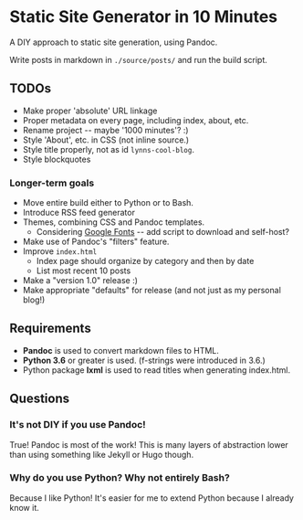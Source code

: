 # Static Site Generator in 10 Minutes

A DIY approach to static site generation, using Pandoc.

Write posts in markdown in `./source/posts/` and run the build script.

## TODOs

 * Make proper 'absolute' URL linkage
 * Proper metadata on every page, including index, about, etc.
 * Rename project -- maybe '1000 minutes'? :)
 * Style 'About', etc. in CSS (not inline source.)
 * Style title properly, not as id `lynns-cool-blog`.
 * Style blockquotes

### Longer-term goals

 * Move entire build either to Python or to Bash.
 * Introduce RSS feed generator
 * Themes, combining CSS and Pandoc templates.
   * Considering [Google Fonts](https://fonts.google.com/attribution) -- add script to download and self-host?
 * Make use of Pandoc's "filters" feature.
 * Improve `index.html`
   * Index page should organize by category and then by date
   * List most recent 10 posts
 * Make a "version 1.0" release :)
 * Make appropriate "defaults" for release (and not just as my personal blog!)

## Requirements

 * **Pandoc** is used to convert markdown files to HTML.
 * **Python 3.6** or greater is used. (f-strings were introduced in 3.6.)
 * Python package **lxml** is used to read titles when generating index.html.

## Questions

### It's not DIY if you use Pandoc!

True! Pandoc is most of the work! This is many layers of abstraction lower than using something like Jekyll or Hugo though.

### Why do you use Python? Why not entirely Bash?

Because I like Python! It's easier for me to extend Python because I already know it.
